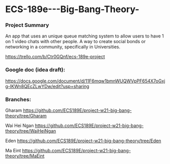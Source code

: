 # ECS-189e---Big-Bang-Theory-
### Project Summary 
An app that uses an unique queue matching system to allow users to have 1 on 1 video chats with other people. A way to create social bonds or networking in a community, specifically in Universities. 


https://trello.com/b/Ctr0GQnf/ecs-189e-project





### Google doc (idea draft):
https://docs.google.com/document/d/11F6mqw1bmnWUQWVpPF654X7oGxjg-IKWn8QEcZLwYDw/edit?usp=sharing

### Branches:

Gharam
https://github.com/ECS189E/project-w21-big-bang-theory/tree/Gharam

Wai Hei Ngan
https://github.com/ECS189E/project-w21-big-bang-theory/tree/WaiHeiNgan

Eden
https://github.com/ECS189E/project-w21-big-bang-theory/tree/Eden

Ma Eint
https://github.com/ECS189E/project-w21-big-bang-theory/tree/MaEint
